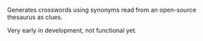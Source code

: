 Generates crosswords using synonyms read from an open-source thesaurus as clues.

Very early in development, not functional yet.
